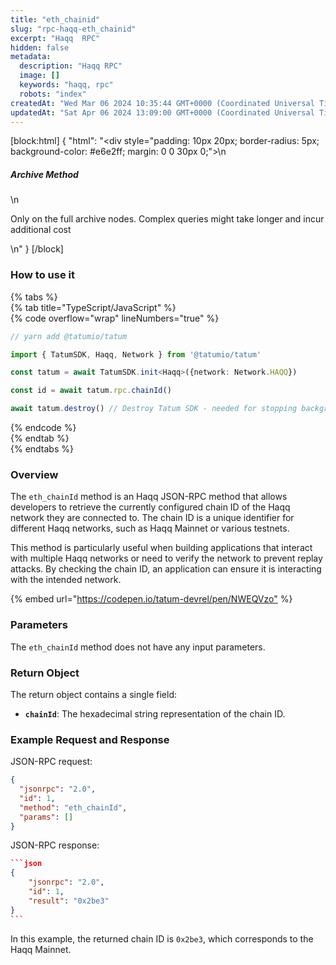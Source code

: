 ```yaml
---
title: "eth_chainid"
slug: "rpc-haqq-eth_chainid"
excerpt: "Haqq  RPC"
hidden: false
metadata: 
  description: "Haqq RPC"
  image: []
  keywords: "haqq, rpc"
  robots: "index"
createdAt: "Wed Mar 06 2024 10:35:44 GMT+0000 (Coordinated Universal Time)"
updatedAt: "Sat Apr 06 2024 13:09:00 GMT+0000 (Coordinated Universal Time)"
---
```

[block:html]
{
  "html": "<div style=\"padding: 10px 20px; border-radius: 5px; background-color: #e6e2ff; margin: 0 0 30px 0;\">\n  <h5>Archive Method</h5>\n  <p>Only on the full archive nodes. Complex queries might take longer and incur additional cost</p>\n</div>"
}
[/block]


### How to use it

{% tabs %}  
{% tab title="TypeScript/JavaScript" %}  
{% code overflow="wrap" lineNumbers="true" %}

```typescript
// yarn add @tatumio/tatum

import { TatumSDK, Haqq, Network } from '@tatumio/tatum'

const tatum = await TatumSDK.init<Haqq>({network: Network.HAQQ})

const id = await tatum.rpc.chainId()

await tatum.destroy() // Destroy Tatum SDK - needed for stopping background jobs
```

{% endcode %}  
{% endtab %}  
{% endtabs %}

### Overview

The `eth_chainId` method is an Haqq JSON-RPC method that allows developers to retrieve the currently configured chain ID of the Haqq network they are connected to. The chain ID is a unique identifier for different Haqq networks, such as Haqq Mainnet or various testnets.

This method is particularly useful when building applications that interact with multiple Haqq networks or need to verify the network to prevent replay attacks. By checking the chain ID, an application can ensure it is interacting with the intended network.

{% embed url="<https://codepen.io/tatum-devrel/pen/NWEQVzo"> %}

### Parameters

The `eth_chainId` method does not have any input parameters.

### Return Object

The return object contains a single field:

- **`chainId`**: The hexadecimal string representation of the chain ID.

### Example Request and Response

JSON-RPC request:

```json
{
  "jsonrpc": "2.0",
  "id": 1,
  "method": "eth_chainId",
  "params": []
}
```

JSON-RPC response:

````json
```json
{
    "jsonrpc": "2.0",
    "id": 1,
    "result": "0x2be3"
}
```
````

In this example, the returned chain ID is `0x2be3`, which corresponds to the Haqq Mainnet.
